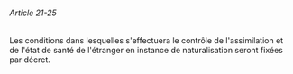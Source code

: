 ###### Article 21-25

Les conditions dans lesquelles s'effectuera le contrôle de l'assimilation et de l'état de santé de l'étranger en instance de naturalisation seront fixées par décret.

